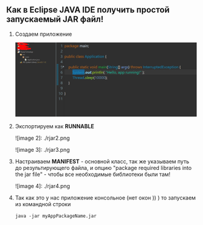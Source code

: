 ## Как в Eclipse JAVA IDE получить простой запускаемый JAR файл!

1. Создаем приложение 

    ![image 1](./rjar1.png)

2. Экспортируем как **RUNNABLE**

    ![image 2]: ./rjar2.png

    ![image 3]: ./rjar3.png

3. Настраиваем **MANIFEST** - основной класс, так же указываем путь до результирующего файла, и опцию "package required libraries into the jar file" - чтобы все необходимые библиотеки были там!

    ![image 4]: ./rjar4.png

4. Так как это у нас приложение консольное (нет окон )) )    то запускаем из командной строки

    ```
    java -jar myAppPackageName.jar
    ```
